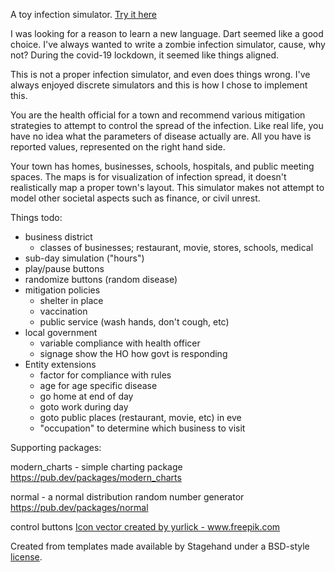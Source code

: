 A toy infection simulator. <a href="https://mjallison42.github.io/infectsim/build/index.html">Try it here</a>

I was looking for a reason to learn a new language.
Dart seemed like a good choice. I've always wanted to 
write a zombie infection simulator, cause, why not? 
During the covid-19 lockdown, it seemed like things aligned.

This is not a proper infection simulator, and even does
things wrong. I've always enjoyed discrete simulators and
this is how I chose to implement this. 

You are the health official for a town and recommend 
various mitigation strategies to attempt to control the
spread of the infection. Like real life, you have no idea
what the parameters of disease actually are. All you have is
reported values, represented on the right hand side. 

Your town has homes, businesses, schools, hospitals, and
public meeting spaces. The maps is for visualization of
infection spread, it doesn't realistically map a proper
town's layout. This simulator makes not attempt to model
other societal aspects such as finance, or civil unrest.

Things todo:
   * business district
      * classes of businesses; restaurant, movie, stores, schools, medical
   * sub-day simulation ("hours")
   * play/pause buttons
   * randomize buttons (random disease)
   * mitigation policies
      * shelter in place
      * vaccination
      * public service (wash hands, don't cough, etc)
   * local government
      * variable compliance with health officer
      * signage show the HO how govt is responding 
   * Entity extensions
      * factor for compliance with rules
      * age for age specific disease
      * go home at end of day
      * goto work during day
      * goto public places (restaurant, movie, etc) in eve
      * "occupation" to determine which business to visit
   
Supporting packages:

modern_charts - simple charting package
https://pub.dev/packages/modern_charts

normal - a normal distribution random number generator
https://pub.dev/packages/normal

control buttons
<a href="https://www.freepik.com/free-photos-vectors/icon">Icon vector created by yurlick - www.freepik.com

Created from templates made available by Stagehand under a BSD-style
[license](https://github.com/dart-lang/stagehand/blob/master/LICENSE).
